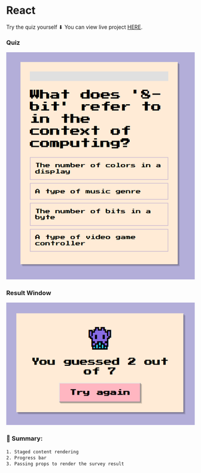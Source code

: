 # React

Try the quiz yourself ⬇
You can view live project [HERE]().

### Quiz

![Quiz](public/image.png)

### Result Window

![Result](public/image2.png)

### 👀 Summary:

    1. Staged content rendering
    2. Progress bar
    3. Passing props to render the survey result
